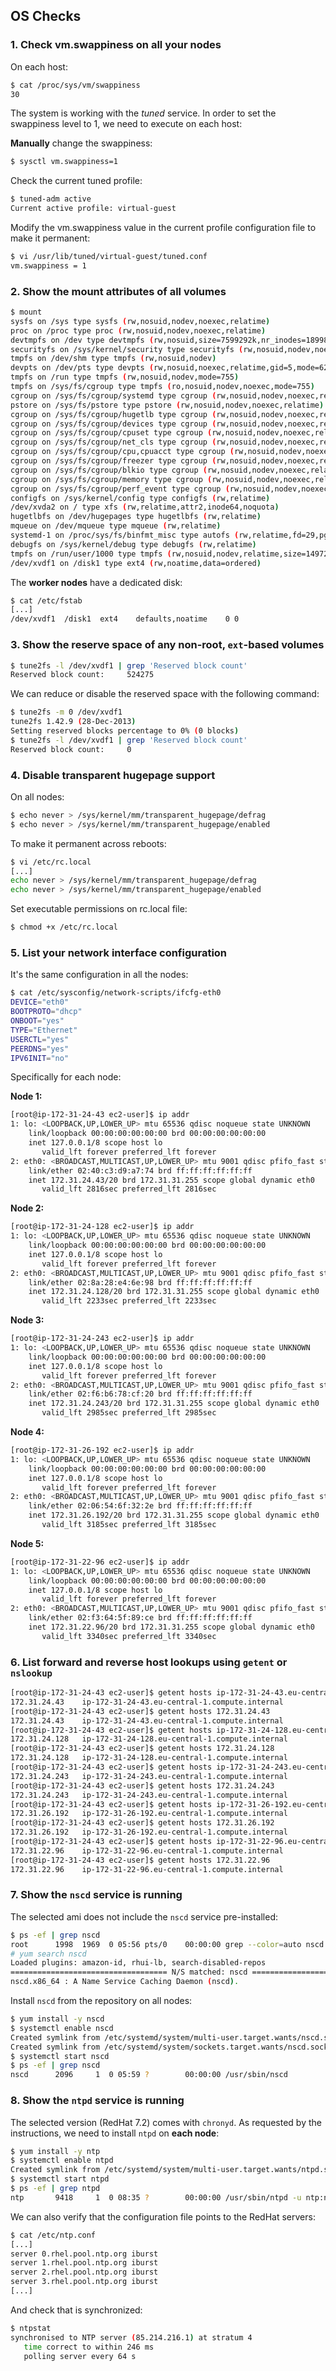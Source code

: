 
## OS Checks

### 1. Check vm.swappiness on all your nodes
On each host:

```bash
$ cat /proc/sys/vm/swappiness
30
```

The system is working with the *tuned* service. In order to set the swappiness level to 1, we need to execute on each host:

**Manually** change the swappiness:
```bash
$ sysctl vm.swappiness=1
```
Check the current tuned profile:
```bash
$ tuned-adm active
Current active profile: virtual-guest
```
Modify the vm.swappiness value in the current profile configuration file to make it permanent:
```bash
$ vi /usr/lib/tuned/virtual-guest/tuned.conf
vm.swappiness = 1
```

### 2. Show the mount attributes of all volumes

```bash
$ mount
sysfs on /sys type sysfs (rw,nosuid,nodev,noexec,relatime)
proc on /proc type proc (rw,nosuid,nodev,noexec,relatime)
devtmpfs on /dev type devtmpfs (rw,nosuid,size=7599292k,nr_inodes=1899823,mode=755)
securityfs on /sys/kernel/security type securityfs (rw,nosuid,nodev,noexec,relatime)
tmpfs on /dev/shm type tmpfs (rw,nosuid,nodev)
devpts on /dev/pts type devpts (rw,nosuid,noexec,relatime,gid=5,mode=620,ptmxmode=000)
tmpfs on /run type tmpfs (rw,nosuid,nodev,mode=755)
tmpfs on /sys/fs/cgroup type tmpfs (ro,nosuid,nodev,noexec,mode=755)
cgroup on /sys/fs/cgroup/systemd type cgroup (rw,nosuid,nodev,noexec,relatime,xattr,release_agent=/usr/lib/systemd/systemd-cgroups-agent,name=systemd)
pstore on /sys/fs/pstore type pstore (rw,nosuid,nodev,noexec,relatime)
cgroup on /sys/fs/cgroup/hugetlb type cgroup (rw,nosuid,nodev,noexec,relatime,hugetlb)
cgroup on /sys/fs/cgroup/devices type cgroup (rw,nosuid,nodev,noexec,relatime,devices)
cgroup on /sys/fs/cgroup/cpuset type cgroup (rw,nosuid,nodev,noexec,relatime,cpuset)
cgroup on /sys/fs/cgroup/net_cls type cgroup (rw,nosuid,nodev,noexec,relatime,net_cls)
cgroup on /sys/fs/cgroup/cpu,cpuacct type cgroup (rw,nosuid,nodev,noexec,relatime,cpuacct,cpu)
cgroup on /sys/fs/cgroup/freezer type cgroup (rw,nosuid,nodev,noexec,relatime,freezer)
cgroup on /sys/fs/cgroup/blkio type cgroup (rw,nosuid,nodev,noexec,relatime,blkio)
cgroup on /sys/fs/cgroup/memory type cgroup (rw,nosuid,nodev,noexec,relatime,memory)
cgroup on /sys/fs/cgroup/perf_event type cgroup (rw,nosuid,nodev,noexec,relatime,perf_event)
configfs on /sys/kernel/config type configfs (rw,relatime)
/dev/xvda2 on / type xfs (rw,relatime,attr2,inode64,noquota)
hugetlbfs on /dev/hugepages type hugetlbfs (rw,relatime)
mqueue on /dev/mqueue type mqueue (rw,relatime)
systemd-1 on /proc/sys/fs/binfmt_misc type autofs (rw,relatime,fd=29,pgrp=1,timeout=300,minproto=5,maxproto=5,direct)
debugfs on /sys/kernel/debug type debugfs (rw,relatime)
tmpfs on /run/user/1000 type tmpfs (rw,nosuid,nodev,relatime,size=1497296k,mode=700,uid=1000,gid=1000)
/dev/xvdf1 on /disk1 type ext4 (rw,noatime,data=ordered)
```

The **worker nodes** have a dedicated disk:

```bash
$ cat /etc/fstab
[...]
/dev/xvdf1	/disk1	ext4	defaults,noatime	0 0
```

### 3. Show the reserve space of any non-root, `ext`-based volumes


```bash
$ tune2fs -l /dev/xvdf1 | grep 'Reserved block count'
Reserved block count:     524275
```

We can reduce or disable the reserved space with the following command:

```bash
$ tune2fs -m 0 /dev/xvdf1
tune2fs 1.42.9 (28-Dec-2013)
Setting reserved blocks percentage to 0% (0 blocks)
$ tune2fs -l /dev/xvdf1 | grep 'Reserved block count'
Reserved block count:     0
```

### 4. Disable transparent hugepage support

On all nodes:

```bash
$ echo never > /sys/kernel/mm/transparent_hugepage/defrag
$ echo never > /sys/kernel/mm/transparent_hugepage/enabled
```

To make it permanent across reboots:
```bash
$ vi /etc/rc.local
[...]
echo never > /sys/kernel/mm/transparent_hugepage/defrag
echo never > /sys/kernel/mm/transparent_hugepage/enabled
```

Set executable permissions on rc.local file:
```bash
$ chmod +x /etc/rc.local
```

### 5. List your network interface configuration
It's the same configuration in all the nodes:

```bash
$ cat /etc/sysconfig/network-scripts/ifcfg-eth0
DEVICE="eth0"
BOOTPROTO="dhcp"
ONBOOT="yes"
TYPE="Ethernet"
USERCTL="yes"
PEERDNS="yes"
IPV6INIT="no"
```

Specifically for each node:

**Node 1:**
```bash
[root@ip-172-31-24-43 ec2-user]$ ip addr
1: lo: <LOOPBACK,UP,LOWER_UP> mtu 65536 qdisc noqueue state UNKNOWN
    link/loopback 00:00:00:00:00:00 brd 00:00:00:00:00:00
    inet 127.0.0.1/8 scope host lo
       valid_lft forever preferred_lft forever
2: eth0: <BROADCAST,MULTICAST,UP,LOWER_UP> mtu 9001 qdisc pfifo_fast state UP qlen 1000
    link/ether 02:40:c3:d9:a7:74 brd ff:ff:ff:ff:ff:ff
    inet 172.31.24.43/20 brd 172.31.31.255 scope global dynamic eth0
       valid_lft 2816sec preferred_lft 2816sec
```

**Node 2:**
```bash
[root@ip-172-31-24-128 ec2-user]$ ip addr
1: lo: <LOOPBACK,UP,LOWER_UP> mtu 65536 qdisc noqueue state UNKNOWN
    link/loopback 00:00:00:00:00:00 brd 00:00:00:00:00:00
    inet 127.0.0.1/8 scope host lo
       valid_lft forever preferred_lft forever
2: eth0: <BROADCAST,MULTICAST,UP,LOWER_UP> mtu 9001 qdisc pfifo_fast state UP qlen 1000
    link/ether 02:8a:28:e4:6e:98 brd ff:ff:ff:ff:ff:ff
    inet 172.31.24.128/20 brd 172.31.31.255 scope global dynamic eth0
       valid_lft 2233sec preferred_lft 2233sec
```

**Node 3:**
```bash
[root@ip-172-31-24-243 ec2-user]$ ip addr
1: lo: <LOOPBACK,UP,LOWER_UP> mtu 65536 qdisc noqueue state UNKNOWN
    link/loopback 00:00:00:00:00:00 brd 00:00:00:00:00:00
    inet 127.0.0.1/8 scope host lo
       valid_lft forever preferred_lft forever
2: eth0: <BROADCAST,MULTICAST,UP,LOWER_UP> mtu 9001 qdisc pfifo_fast state UP qlen 1000
    link/ether 02:f6:b6:78:cf:20 brd ff:ff:ff:ff:ff:ff
    inet 172.31.24.243/20 brd 172.31.31.255 scope global dynamic eth0
       valid_lft 2985sec preferred_lft 2985sec
```

**Node 4:**
```bash
[root@ip-172-31-26-192 ec2-user]$ ip addr
1: lo: <LOOPBACK,UP,LOWER_UP> mtu 65536 qdisc noqueue state UNKNOWN
    link/loopback 00:00:00:00:00:00 brd 00:00:00:00:00:00
    inet 127.0.0.1/8 scope host lo
       valid_lft forever preferred_lft forever
2: eth0: <BROADCAST,MULTICAST,UP,LOWER_UP> mtu 9001 qdisc pfifo_fast state UP qlen 1000
    link/ether 02:06:54:6f:32:2e brd ff:ff:ff:ff:ff:ff
    inet 172.31.26.192/20 brd 172.31.31.255 scope global dynamic eth0
       valid_lft 3185sec preferred_lft 3185sec
```

**Node 5:**
```bash
[root@ip-172-31-22-96 ec2-user]$ ip addr
1: lo: <LOOPBACK,UP,LOWER_UP> mtu 65536 qdisc noqueue state UNKNOWN
    link/loopback 00:00:00:00:00:00 brd 00:00:00:00:00:00
    inet 127.0.0.1/8 scope host lo
       valid_lft forever preferred_lft forever
2: eth0: <BROADCAST,MULTICAST,UP,LOWER_UP> mtu 9001 qdisc pfifo_fast state UP qlen 1000
    link/ether 02:f3:64:5f:89:ce brd ff:ff:ff:ff:ff:ff
    inet 172.31.22.96/20 brd 172.31.31.255 scope global dynamic eth0
       valid_lft 3340sec preferred_lft 3340sec
```

### 6. List forward and reverse host lookups using `getent` or `nslookup`

```bash
[root@ip-172-31-24-43 ec2-user]$ getent hosts ip-172-31-24-43.eu-central-1.compute.internal
172.31.24.43    ip-172-31-24-43.eu-central-1.compute.internal
[root@ip-172-31-24-43 ec2-user]$ getent hosts 172.31.24.43
172.31.24.43    ip-172-31-24-43.eu-central-1.compute.internal
[root@ip-172-31-24-43 ec2-user]$ getent hosts ip-172-31-24-128.eu-central-1.compute.internal
172.31.24.128   ip-172-31-24-128.eu-central-1.compute.internal
[root@ip-172-31-24-43 ec2-user]$ getent hosts 172.31.24.128
172.31.24.128   ip-172-31-24-128.eu-central-1.compute.internal
[root@ip-172-31-24-43 ec2-user]$ getent hosts ip-172-31-24-243.eu-central-1.compute.internal
172.31.24.243   ip-172-31-24-243.eu-central-1.compute.internal
[root@ip-172-31-24-43 ec2-user]$ getent hosts 172.31.24.243
172.31.24.243   ip-172-31-24-243.eu-central-1.compute.internal
[root@ip-172-31-24-43 ec2-user]$ getent hosts ip-172-31-26-192.eu-central-1.compute.internal
172.31.26.192   ip-172-31-26-192.eu-central-1.compute.internal
[root@ip-172-31-24-43 ec2-user]$ getent hosts 172.31.26.192
172.31.26.192   ip-172-31-26-192.eu-central-1.compute.internal
[root@ip-172-31-24-43 ec2-user]$ getent hosts ip-172-31-22-96.eu-central-1.compute.internal
172.31.22.96    ip-172-31-22-96.eu-central-1.compute.internal
[root@ip-172-31-24-43 ec2-user]$ getent hosts 172.31.22.96
172.31.22.96    ip-172-31-22-96.eu-central-1.compute.internal
```

### 7. Show the `nscd` service is running
The selected ami does not include the `nscd` service pre-installed:

```bash
$ ps -ef | grep nscd
root      1998  1969  0 05:56 pts/0    00:00:00 grep --color=auto nscd
# yum search nscd
Loaded plugins: amazon-id, rhui-lb, search-disabled-repos
=================================== N/S matched: nscd ===================================
nscd.x86_64 : A Name Service Caching Daemon (nscd).
```

Install `nscd`  from the repository on all nodes:

```bash
$ yum install -y nscd
$ systemctl enable nscd
Created symlink from /etc/systemd/system/multi-user.target.wants/nscd.service to /usr/lib/systemd/system/nscd.service.
Created symlink from /etc/systemd/system/sockets.target.wants/nscd.socket to /usr/lib/systemd/system/nscd.socket.
$ systemctl start nscd
$ ps -ef | grep nscd
nscd      2096     1  0 05:59 ?        00:00:00 /usr/sbin/nscd
```

### 8. Show the `ntpd` service is running

The selected version (RedHat 7.2) comes with `chronyd`. As requested by the instructions, we need to install `ntpd` on **each node**:

```bash
$ yum install -y ntp
$ systemctl enable ntpd
Created symlink from /etc/systemd/system/multi-user.target.wants/ntpd.service to /usr/lib/systemd/system/ntpd.service.
$ systemctl start ntpd
$ ps -ef | grep ntpd
ntp       9418     1  0 08:35 ?        00:00:00 /usr/sbin/ntpd -u ntp:ntp -g
```

We can also verify that the configuration file points to the RedHat servers:

```bash
$ cat /etc/ntp.conf
[...]
server 0.rhel.pool.ntp.org iburst
server 1.rhel.pool.ntp.org iburst
server 2.rhel.pool.ntp.org iburst
server 3.rhel.pool.ntp.org iburst
[...]
```

And check that is synchronized:
```bash
$ ntpstat
synchronised to NTP server (85.214.216.1) at stratum 4
   time correct to within 246 ms
   polling server every 64 s
```